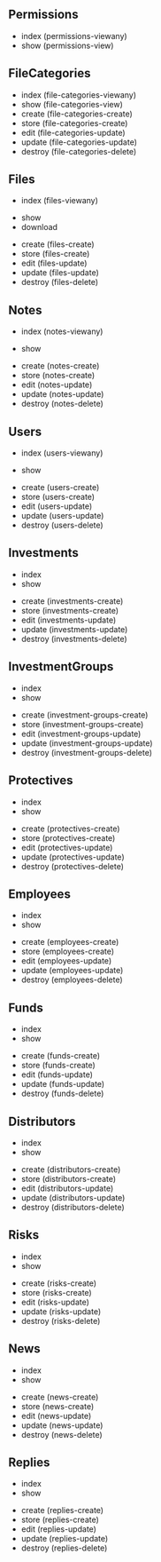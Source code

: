 ## Permissions
- index (permissions-viewany)
- show (permissions-view)
## FileCategories
- index (file-categories-viewany)
- show (file-categories-view)
- create (file-categories-create)
- store (file-categories-create)
- edit (file-categories-update)
- update (file-categories-update)
- destroy (file-categories-delete)
## Files
- index (files-viewany)
+ show
+ download
- create (files-create)
- store (files-create)
- edit (files-update)
- update (files-update)
- destroy (files-delete)
## Notes
- index (notes-viewany)
+ show
- create (notes-create)
- store (notes-create)
- edit (notes-update)
- update (notes-update)
- destroy (notes-delete)
## Users
- index (users-viewany)
+ show
- create (users-create)
- store (users-create)
- edit (users-update)
- update (users-update)
- destroy (users-delete)


## Investments
+ index
+ show
- create (investments-create)
- store (investments-create)
- edit (investments-update)
- update (investments-update)
- destroy (investments-delete)
## InvestmentGroups
+ index
+ show
- create (investment-groups-create)
- store (investment-groups-create)
- edit (investment-groups-update)
- update (investment-groups-update)
- destroy (investment-groups-delete)
## Protectives
+ index
+ show
- create (protectives-create)
- store (protectives-create)
- edit (protectives-update)
- update (protectives-update)
- destroy (protectives-delete)
## Employees
+ index
+ show
- create (employees-create)
- store (employees-create)
- edit (employees-update)
- update (employees-update)
- destroy (employees-delete)
## Funds
+ index
+ show
- create (funds-create)
- store (funds-create)
- edit (funds-update)
- update (funds-update)
- destroy (funds-delete)

## Distributors
+ index
+ show
- create (distributors-create)
- store (distributors-create)
- edit (distributors-update)
- update (distributors-update)
- destroy (distributors-delete)
## Risks
+ index
+ show
- create (risks-create)
- store (risks-create)
- edit (risks-update)
- update (risks-update)
- destroy (risks-delete)

## News
+ index
+ show
- create (news-create)
- store (news-create)
- edit (news-update)
- update (news-update)
- destroy (news-delete)
## Replies
+ index
+ show
- create (replies-create)
- store (replies-create)
- edit (replies-update)
- update (replies-update)
- destroy (replies-delete)